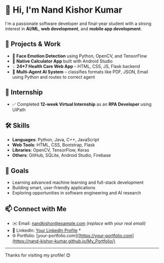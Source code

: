 # 👋 Hi, I'm  Nand Kishor Kumar

I'm a passionate software developer and final-year student with a strong interest in **AI/ML**, **web development**, and **mobile app development**.

## 🚀 Projects & Work
- 🤖 **Face Emotion Detection** using Python, OpenCV, and TensorFlow  
- 📱 **Native Calculator App** built with Android Studio  
- 💡 **24*7 Health Care Web App** – HTML, CSS, JS, Flask backend  
- 🧠 **Multi-Agent AI System** – classifies formats like PDF, JSON, Email using Python and routes to correct agent

## 💼 Internship
- ✅ Completed **12-week Virtual Internship** as an **RPA Developer** using UiPath

## 🛠️ Skills
- **Languages**: Python, Java, C++, JavaScript  
- **Web Tools**: HTML, CSS, Bootstrap, Flask  
- **Libraries**: OpenCV, TensorFlow, Keras  
- **Others**: GitHub, SQLite, Android Studio, Firebase

## 🎯 Goals
- Learning advanced machine learning and full-stack development  
- Building smart, user-friendly applications  
- Exploring opportunities in software engineering and AI research

## 📫 Connect with Me
- ✉️ Email: nandkishor@example.com *(replace with your real email)*  
- 🔗 LinkedIn: [Your LinkedIn Profile](https://linkedin.com/in/nandkishor2004) *
- 🌐 Portfolio: [your-portfolio.com]([https://your-portfolio.com](https://nand-kishor-kumar.github.io/My_Portfolio/)

---

Thanks for visiting my profile! 😊

